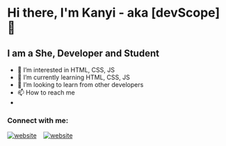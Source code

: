 # Hi there, I'm Kanyi - aka [devScope]👋

## I am a She, Developer and Student
- 👀 I’m interested in HTML, CSS, JS
- 🌱 I’m currently learning HTML, CSS, JS
- 💞️ I’m looking to learn from other developers 
- 📫 How to reach me
- 
### Connect with me:
[![website](./img/linkedin-light.svg)](https://linkedin.com/in/wamuyu-kanyi-337a52219#gh-light-mode-only)
&nbsp;&nbsp;
[![website](./img/instagram-light.svg)](https://instagram.com/iamwamuyu_kanye#gh-light-mode-only)

<!---
WamuyuKanyi/WamuyuKanyi is a ✨ special ✨ repository because its `README.md` (this file) appears on your GitHub profile.
You can click the Preview link to take a look at your changes.
--->

